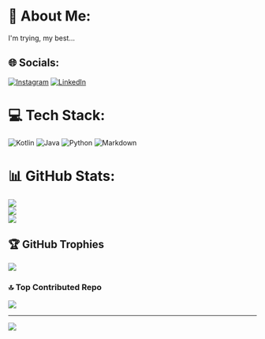 # 💫 About Me:
I'm trying, my best...


## 🌐 Socials:
[![Instagram](https://img.shields.io/badge/Instagram-%23E4405F.svg?logo=Instagram&logoColor=white)](https://instagram.com/xskexn) [![LinkedIn](https://img.shields.io/badge/LinkedIn-%230077B5.svg?logo=linkedin&logoColor=white)](https://www.linkedin.com/in/kendrickigbinosun/) 

# 💻 Tech Stack:
![Kotlin](https://img.shields.io/badge/kotlin-%237F52FF.svg?style=for-the-badge&logo=kotlin&logoColor=white) ![Java](https://img.shields.io/badge/java-%23ED8B00.svg?style=for-the-badge&logo=openjdk&logoColor=white) ![Python](https://img.shields.io/badge/python-3670A0?style=for-the-badge&logo=python&logoColor=ffdd54) ![Markdown](https://img.shields.io/badge/markdown-%23000000.svg?style=for-the-badge&logo=markdown&logoColor=white)
# 📊 GitHub Stats:
![](https://github-readme-stats.vercel.app/api?username=xskexn&theme=onedark&hide_border=false&include_all_commits=true&count_private=true)<br/>
![](https://github-readme-streak-stats.herokuapp.com/?user=xskexn&theme=onedark&hide_border=false)<br/>
![](https://github-readme-stats.vercel.app/api/top-langs/?username=xskexn&theme=onedark&hide_border=false&include_all_commits=true&count_private=true&layout=compact)

## 🏆 GitHub Trophies
![](https://github-profile-trophy.vercel.app/?username=xskexn&theme=radical&no-frame=false&no-bg=true&margin-w=4)

### 🔝 Top Contributed Repo
![](https://github-contributor-stats.vercel.app/api?username=xskexn&limit=5&theme=dark&combine_all_yearly_contributions=true)

---
[![](https://visitcount.itsvg.in/api?id=xskexn&icon=0&color=0)](https://visitcount.itsvg.in)

<!-- Proudly created with GPRM ( https://gprm.itsvg.in ) -->
